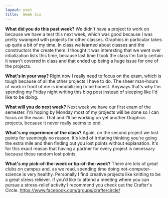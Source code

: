 ```yaml
---
layout: post
title:  Week Six
---
```


**What did you do this past week?**
We didn't have a project to work on because we have a test this next week, which was good because I was pretty swamped with projects for other classes. Graphics in particular takes up quite a bit of my time. In class we learned about classes and the constructors the create them. I thought it was interesting that we went over intialization lists this time, because last time I took the class I'm fairly certain it wasn't covered in class and that ended up being a huge issue for one of the projects.

**What's in your way?**
Right now I really need to focus on the exam, which is tough because of all the other projects I have to do. The sheer man-hours of work in front of me is immobilizing to be honest. Anyways that's why I'm spending my Friday night writing this blog post instead of sleeping like I'd like to be doing.

**What will you do next week?**
Next week we have our first exam of the semester. I'm hoping by Monday most of my projects will be done so I can focus on the exam. That and I'll be working on yet another Graphics projects, because it never really seems to end.

**What's my experience of the class?**
Again, on the second project we lost points for seemingly no reason. It's kind of irritating thinking you're going the extra mile and then finding out you lost points without explanation. It's for this exact reason that having a partner for every project is necessary because these random lost points.

**What's my pick-of-the-week or tip-of-the-week?**
There are lots of great clubs on campus and, as we read, spending time doing not-computer-science is very healthy. Personally I find creative projects like knitting to be a great stress reliever. If you'd like to attend a meeting where you can pursue a stress-relief activity I recommend you check out the Crafter's Circle. https://www.facebook.com/groups/craftercircle/
